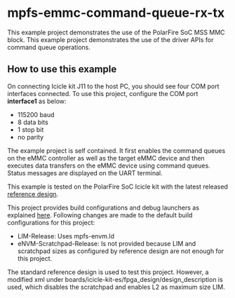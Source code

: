 # mpfs-emmc-command-queue-rx-tx

This example project demonstrates the use of the PolarFire SoC MSS MMC block.
This example project demonstrates the use of the driver APIs for command queue operations.

## How to use this example

On connecting Icicle kit J11 to the host PC, you should see four COM port interfaces
connected. To use this project, configure the COM port **interface1** as below:
 - 115200 baud
 - 8 data bits
 - 1 stop bit
 - no parity

The example project is self contained. It first enables the command queues on the
eMMC controller as well as the target eMMC device and then executes data transfers
on the eMMC device using command queues. Status messages are displayed on the UART terminal.

This example is tested on the PolarFire SoC Icicle kit with the latest released
[reference design](https://mi-v-ecosystem.github.io/redirects/repo-icicle-kit-reference-design).

This project provides build configurations and debug launchers as explained [here](https://mi-v-ecosystem.github.io/redirects/repo-polarfire-soc-bare-metal-examples).
Following changes are made to the default build configurations for this project:
 - LIM-Release: Uses mpfs-envm.ld
 - eNVM-Scratchpad-Release: Is not provided because LIM and scratchpad sizes as configured by reference design are not enough for this project.

The standard reference design is used to test this project. However, a modified xml under boards/icicle-kit-es/fpga_design/design_description is used, which disables the scratchpad and enables L2 as maximum size LIM.


